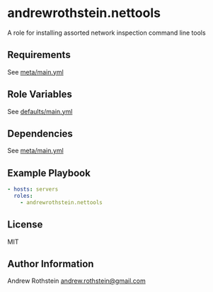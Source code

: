 andrewrothstein.nettools
===========================

A role for installing assorted network inspection command line tools

Requirements
------------

See [meta/main.yml](meta/main.yml)

Role Variables
--------------

See [defaults/main.yml](defaults/main.yml)

Dependencies
------------

See [meta/main.yml](meta/main.yml)

Example Playbook
----------------

```yml
- hosts: servers
  roles:
    - andrewrothstein.nettools
```

License
-------

MIT

Author Information
------------------

Andrew Rothstein <andrew.rothstein@gmail.com>
